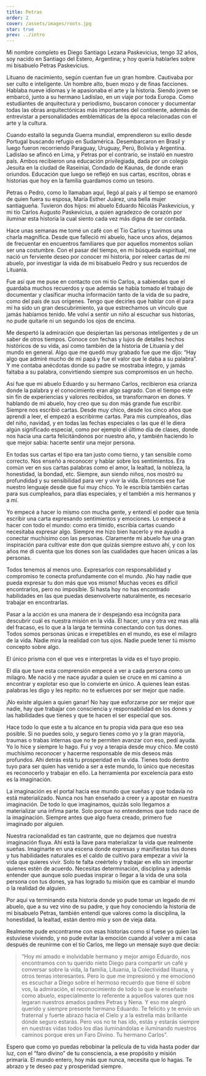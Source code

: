 ```yaml
---
title: Petras
order: 2
cover: /assets/images/roots.jpg
star: true
prev: ../intro
---
```


Mi nombre completo es Diego Santiago Lezana Paskevicius, tengo 32 años, soy nacido en Santiago del Estero, Argentina; y hoy quería hablarles sobre mi bisabuelo Petras Paskevicius.

Lituano de nacimiento, según cuentan fue un gran hombre. Cautivaba por ser culto e inteligente. Un hombre alto, buen mozo y de finas facciones. Hablaba nueve idiomas y le apasionaba el arte y la historia. Siendo joven se embarcó, junto a su hermano Ladislao, en un viaje por toda Europa. Como estudiantes de arquitectura y periodismo, buscaron conocer y documentar todas las obras arquitectónicas más importantes del continente, además de entrevistar a personalidades emblemáticas de la época relacionadas con el arte y la cultura. 

Cuando estalló la segunda Guerra mundial, emprendieron su exilio desde Portugal buscando refugio en Sudamérica. Desembarcaron en Brasil y luego fueron recorriendo Paraguay, Uruguay, Perú, Bolivia y Argentina. Ladislao se afincó en Lima, y Petras por el contrario, se instaló en nuestro país. Ambos recibieron una educación privilegiada, dada por un colegio Jesuita en la ciudad de Raseiniai, Condado de Kaunas, de donde eran oriundos. Educación que luego se reflejó en sus cartas, escritos, obras e historias que hoy en la familia guardamos como un tesoro. 

Petras o Pedro, como lo llamaban aquí, llegó al país y al tiempo se enamoró de quien fuera su esposa, María Esther Juárez, una bella mujer santiagueña. Tuvieron dos hijos: mi abuelo Eduardo Nicolás Paskevicius, y mi tío Carlos Augusto Paskevicius, a quien agradezco de corazón por iluminar esta historia la cual siento cada vez más digna de ser contada. 

Hace unas semanas me tomé un café con el Tío Carlos y tuvimos una charla magnífica. Desde que falleció mi abuelo, hace unos años, dejamos de frecuentar en encuentros familiares que por aquellos momentos solían ser una costumbre. Con el pasar del tiempo, en mi búsqueda espiritual, me nació un ferviente deseo por conocer mi historia, por releer cartas de mi abuelo, por investigar la vida de mi bisabuelo Pedro y sus recuerdos de Lituania. 

Fue así que me puse en contacto con mi tío Carlos, a sabiendas que el guardaba muchos recuerdos y que además se había tomado el trabajo de documentar y clasificar mucha información tanto de la vida de su padre, como del país de sus orígenes. 
Tengo que decirles que hablar con él para mí ha sido un gran descubrimiento, ya que estrechamos un vínculo que jamás habíamos tenido. Me volví a sentir un niño al escuchar sus historias, no pude quitarle ni un segundo los ojos de encima. 

Me despertó la admiración que despiertan las personas inteligentes y de un saber de otros tiempos. Conoce con fechas y lujos de detalles hechos históricos de su vida, así como también de la historia de Lituania y del mundo en general. Algo que me quedó muy grabado fue que me dijo: “Hay algo que admiré mucho de mi papá y fue el valor que le daba a su palabra”. Y me contaba anécdotas donde su padre se mostraba íntegro, y jamás faltaba a su palabra, convirtiendo siempre sus compromisos en un hecho.

Así fue que mi abuelo Eduardo y su hermano Carlos, recibieron esa crianza donde la palabra y el conocimiento eran algo sagrado. Con el tiempo este sin fin de experiencias y valores recibidos, se transformaron en dones. Y hablando de mi abuelo, hoy creo que su don más grande fue escribir. Siempre nos escribió cartas. Desde muy chico, desde los cinco años que aprendí a leer, el empezó a escribirme cartas. Para mis cumpleaños, días del niño, navidad, y en todas las fechas especiales o las que él le diera algún significado especial, como por ejemplo el último día de clases, donde nos hacia una carta felicitándonos por nuestro año, y también haciendo lo que mejor sabia: hacerte sentir una mejor persona. 

En todas sus cartas el tipo era tan justo como tierno, y tan sensible como correcto.  Nos enseñó a reconocer y hablar sobre los sentimientos. Era común ver en sus cartas palabras como el amor, la lealtad, la nobleza, la honestidad, la bondad, etc. Siempre, aun siendo niños, nos mostró su profundidad y su sensibilidad para ver y vivir la vida. Entonces ese fue nuestro lenguaje desde que fui muy chico. Yo le escribía también cartas para sus cumpleaños, para días especiales, y el también a mis hermanos y a mí. 

Yo empecé a hacer lo mismo con mucha gente, y entendí el poder que tenía escribir una carta expresando sentimientos y emociones. Lo empecé a hacer con todo el mundo: como era tímido, escribía cartas cuando necesitaba expresar algo. Siempre me hizo bien hacerlo y me ayudó a conectar muchísimo con las personas. Claramente mi abuelo fue una gran inspiración para cultivar este don que quizás siempre estuvo ahí, y con los años me di cuenta que los dones son las cualidades que hacen únicas a las personas. 

Todos tenemos al menos uno. Expresarlos con responsabilidad y compromiso te conecta profundamente con el mundo. ¡No hay nadie que pueda expresar tu don más que vos mismo! Muchas veces es difícil encontrarlos, pero no imposible. Si hasta hoy no has encontrado habilidades en las que puedas desenvolverte naturalmente, es necesario trabajar en encontrarlas. 

Pasar a la acción es una manera de ir despejando esa incógnita para descubrir cuál es nuestra misión en la vida. El hacer, una y otra vez mas allá del fracaso, es lo que a la larga te termina conectando con tus dones. Todos somos personas únicas e irrepetibles en el mundo, es ese el milagro de la vida. Nadie mira la realidad con tus ojos. Nadie puede tener tú mismo concepto sobre algo. 

El único prisma con el que ves e interpretas la vida es el tuyo propio. 

El día que tuve esta comprensión empecé a ver a cada persona como un milagro. Me nació y me nace ayudar a quien se cruce en mi camino a encontrar y explotar eso que lo convierte en único. A quienes lean estas palabras les digo y les repito: no te esfuerces por ser mejor que nadie. 

¡No existe alguien a quien ganar! No hay que esforzarse por ser mejor que nadie, hay que trabajar con consciencia y responsabilidad en los dones y las habilidades que tienes y que te hacen el ser especial que sos. 

Hace todo lo que este a tu alcance en tu propia vida para que eso sea posible. Si no puedes solo, y seguro tienes como yo y la gran mayoría, traumas o trabas internas que no te permiten avanzar con eso, pedí ayuda. Yo lo hice y siempre lo hago. Fui y voy a terapia desde muy chico. Me costó muchísimo reconocer y hacerme responsable de mis deseos más profundos. Ahí detrás está tu prosperidad en la vida. Tienes todo dentro tuyo para ser quien has venido a ser a este mundo, lo único que necesitas es reconocerlo y trabajar en ello. La herramienta por excelencia para esto es la imaginación.

La imaginación es el portal hacia ese mundo que sueñas y que todavía no está materializado. Nunca nos han enseñado a creer y a apostar en nuestra imaginación. De todo lo que imaginamos, quizás solo llegamos a materializar una ínfima parte. Solo porque no entendemos que todo nace de la imaginación. Siempre antes que algo fuera creado, primero fue imaginado por alguien. 

Nuestra racionalidad es tan castrante, que no dejamos que nuestra imaginación fluya. Ahí está la llave para materializar la vida que realmente sueñas. Imaginarte en una escena donde expresas y manifiestas tus dones y tus habilidades naturales es el caldo de cultivo para empezar a vivir la vida que quieres vivir. Solo te falta creértelo y trabajar en ello sin importar quienes estén de acuerdo. Necesitas determinación, disciplina y además entender que aunque solo puedas inspirar o llegar a la vida de una sola persona con tus dones, ya has logrado tu misión que es cambiar el mundo o la realidad de alguien. 

Por aquí va terminando esta historia donde yo pude tomar un legado de mi abuelo, que a su vez vino de su padre, y que hoy conociendo la historia de mi bisabuelo Petras, también entendí que valores como la disciplina, la honestidad, la lealtad, están dentro mío y son de vieja data. 

Realmente pude encontrarme con esas historias como si fuese yo quien las estuviese viviendo, y no pude evitar la emoción cuando al volver a mi casa después de reunirme con el tío Carlos, me llego un mensaje suyo que decía:

> “Hoy mi amado e inolvidable hermano y mejor amigo Eduardo, nos encontramos con tu querido nieto Diego para compartir un café y conversar sobre la vida, la familia, Lituania, la Colectividad lituana, y otros temas interesantes. Pero lo que me impresionó y me emocionó es escuchar a Diego sobre el hermoso recuerdo que tiene él sobre vos, la admiración, el reconocimiento de todo lo que le enseñaste como abuelo, especialmente lo referente a aquellos valores que nos legaran nuestros amados padres Petras y Nena. Y eso me alegró querido y siempre presente hermano Eduardo. Te felicito y te envío un fraternal y fuerte abrazo hacia el Cielo y a la estrella más brillante dónde seguro estarás. Pero vos no te has ido, estás y estarás siempre en nuestras vidas todos los días iluminándolas e iluminando nuestros caminos porque eres un Faro Divino. Tu hermano Carlos”.

Espero que como yo puedas rebobinar la película de tu vida hasta poder dar luz, con el “faro divino” de tu consciencia, a ese propósito y misión primaria. El mundo entero, hoy más que nunca, necesita que lo hagas. Te abrazo y te deseo paz y prosperidad siempre.

